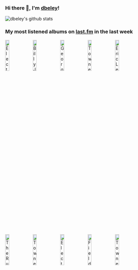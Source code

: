 ### Hi there 👋, I'm [dbeley](https://dbeley.ovh/en)!

![dbeley's github stats](https://github-readme-stats.vercel.app/api?username=dbeley)

### My most listened albums on [last.fm](https://www.last.fm/user/d_beley) in the last week

[<img src='https://lastfm.freetls.fastly.net/i/u/300x300/999f26234f9c4e0db4997363bdf60087.png' width='16%' height='16%' alt='Electric Light Orchestra - Out of the Blue'>](https://www.last.fm/music/electric%2blight%2borchestra/out%2bof%2bthe%2bblue)&nbsp;
[<img src='https://lastfm.freetls.fastly.net/i/u/300x300/124d18bbd0eb42f8941431733c5e8783.png' width='16%' height='16%' alt='Billy Joel - The Stranger'>](https://www.last.fm/music/billy%2bjoel/the%2bstranger)&nbsp;
[<img src='https://lastfm.freetls.fastly.net/i/u/300x300/acb7a8b589c9694e30afbd745e6377d2.png' width='16%' height='16%' alt='George Harrison - All Things Must Pass'>](https://www.last.fm/music/george%2bharrison/all%2bthings%2bmust%2bpass)&nbsp;
[<img src='https://lastfm.freetls.fastly.net/i/u/300x300/9337d8992cb242a1c2c24eaa6f324ce8.jpg' width='16%' height='16%' alt='Townes Van Zandt - Townes Van Zandt'>](https://www.last.fm/music/townes%2bvan%2bzandt/townes%2bvan%2bzandt)&nbsp;
[<img src='https://lastfm.freetls.fastly.net/i/u/300x300/51cb4d07939e4dad9de3c3ddde6f2e0c.jpg' width='16%' height='16%' alt='Eric Legnini Trio - Ballads'>](https://www.last.fm/music/eric%2blegnini%2btrio/ballads)&nbsp;
<br>
[<img src='https://lastfm.freetls.fastly.net/i/u/300x300/333cf35f8b8d4784ae94a1938a630606.jpg' width='16%' height='16%' alt='The Rutles - The Rutles'>](https://www.last.fm/music/the%2brutles/the%2brutles)&nbsp;
[<img src='https://lastfm.freetls.fastly.net/i/u/300x300/c52eb3539f0d4029c019dcc6aef4309a.jpg' width='16%' height='16%' alt='Townes Van Zandt - Our Mother the Mountain'>](https://www.last.fm/music/townes%2bvan%2bzandt/our%2bmother%2bthe%2bmountain)&nbsp;
[<img src='https://lastfm.freetls.fastly.net/i/u/300x300/e9e38596393c4ae8b36078d257490f29.png' width='16%' height='16%' alt='Electric Light Orchestra - Eldorado: A Symphony by the Electric Light Orchestra'>](https://www.last.fm/music/electric%2blight%2borchestra/eldorado%253a%2ba%2bsymphony%2bby%2bthe%2belectric%2blight%2borchestra)&nbsp;
[<img src='https://lastfm.freetls.fastly.net/i/u/300x300/07057ba0e0c346b4b80f2de44b592688.png' width='16%' height='16%' alt='Field Music - Tones Of Town'>](https://www.last.fm/music/field%2bmusic/tones%2bof%2btown)&nbsp;
[<img src='https://lastfm.freetls.fastly.net/i/u/300x300/de794a36f0911dada716159a14dbeb86.jpg' width='16%' height='16%' alt='Townes Van Zandt - The Late Great Townes Van Zandt'>](https://www.last.fm/music/townes%2bvan%2bzandt/the%2blate%2bgreat%2btownes%2bvan%2bzandt)&nbsp;
<br>

